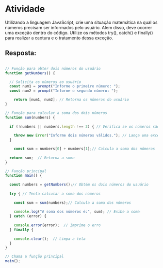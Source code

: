 # Atividade

Utilizando a linguagem JavaScript, crie uma situação matemática na qual os números precisam ser informados pelo usuário. Alem disso, deve ocorrer uma exceção dentro do código. Utilize os métodos try(), catch() e finally() para realizar a caotura e o tratamento dessa exceção.

## Resposta:


``` javascript

// Função para obter dois números do usuário
function getNumbers() {

  // Solicita os números ao usuário
  const num1 = prompt("Informe o primeiro número: ");
  const num2 = prompt("Informe o segundo número: ");

    return [num1, num2]; // Retorna os números do usuário
}

// Função para calcular a soma dos dois números
function sum(numbers) {
  
  if (!numbers || numbers.length !== 2) { // Verifica se os números são válidos
    
    throw new Error("Informe dois números válidos."); // Lança uma exceção
  }

    const sum = numbers[0] + numbers[1];// Calcula a soma dos números
 
  return sum;  // Retorna a soma
}

// Função principal
function main() {
  
  const numbers = getNumbers();// Obtém os dois números do usuário
 
  try { // Tenta calcular a soma dos números
    
    const sum = sum(numbers);// Calcula a soma dos números
   
    console.log("A soma dos números é:", sum); // Exibe a soma
  } catch (error) {
   
    console.error(error);  // Imprime o erro
  } finally {
   
    console.clear();  // Limpa a tela
  }
}

// Chama a função principal
main();

``` 
